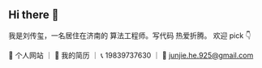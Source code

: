 ## Hi there 👋

<!--
**chauchy-Liu/chauchy-Liu** is a ✨ _special_ ✨ repository because its `README.md` (this file) appears on your GitHub profile.

Here are some ideas to get you started:

- 🔭 I’m currently working on ...
- 🌱 I’m currently learning ...
- 👯 I’m looking to collaborate on ...
- 🤔 I’m looking for help with ...
- 💬 Ask me about ...
- 📫 How to reach me: ...
- 😄 Pronouns: ...
- ⚡ Fun fact: ...
-->
我是刘传玺，一名居住在济南的 算法工程师。写代码 热爱折腾。
欢迎 pick 👇

📄 个人网站 ｜ 📄 我的简历 ｜ 📞 19839737630 ｜ 📮 junjie.he.925@gmail.com
